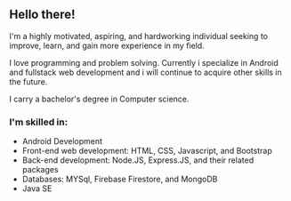 ## Hello there!

I'm a highly motivated, aspiring, and hardworking individual seeking to improve, learn, and gain more experience in my field.

I love programming and problem solving. Currently i specialize in Android and fullstack web development and i will continue to acquire other skills in the future.

I carry a bachelor's degree in Computer science.

### I'm skilled in:
* Android Development
* Front-end web development: HTML, CSS, Javascript, and Bootstrap
* Back-end development: Node.JS, Express.JS, and their related packages
* Databases: MYSql, Firebase Firestore, and MongoDB
* Java SE
